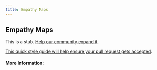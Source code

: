 ```yaml
---
title: Empathy Maps
---
```


## Empathy Maps

This is a stub. [Help our community expand it](https://github.com/freecodecamp/guides/tree/master/src/pages/articles/design/user-experience-research/empathy-maps/index.md).

[This quick style guide will help ensure your pull request gets accepted](https://github.com/freeCodeCamp/guides/blob/master/README.md).

<!-- The article goes here, in GitHub-flavored Markdown. Feel free to add YouTube videos, images, and CodePen/JSBin embeds  -->

#### More Information:
<!-- Please add any articles you think might be helpful to read before writing the article -->


